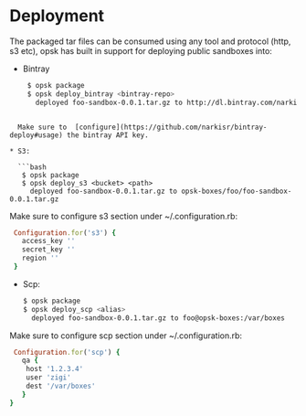 # Deployment

The packaged tar files can be consumed using any tool and protocol (http, s3 etc),  opsk has built in support for deploying public sandboxes into:

* Bintray 

  ```bash 
   $ opsk package
   $ opsk deploy_bintray <bintray-repo>
     deployed foo-sandbox-0.0.1.tar.gz to http://dl.bintray.com/narkisr/<bintray-repo>/foo-sandbox-0.0.1.tar.gz
```

  Make sure to  [configure](https://github.com/narkisr/bintray-deploy#usage) the bintray API key.

* S3:

  ```bash 
   $ opsk package
   $ opsk deploy_s3 <bucket> <path>
     deployed foo-sandbox-0.0.1.tar.gz to opsk-boxes/foo/foo-sandbox-0.0.1.tar.gz
  ```
 Make sure to configure s3 section under ~/.configuration.rb:

 ```ruby
  Configuration.for('s3') {
    access_key ''
    secret_key ''
    region ''
  }
 ```

* Scp:
   ```bash 
   $ opsk package
   $ opsk deploy_scp <alias>
     deployed foo-sandbox-0.0.1.tar.gz to foo@opsk-boxes:/var/boxes
  ```
 Make sure to configure scp section under ~/.configuration.rb:

 ```ruby
  Configuration.for('scp') {
    qa {
     host '1.2.3.4'
     user 'zigi'
     dest '/var/boxes'
    }
 }
 ```





